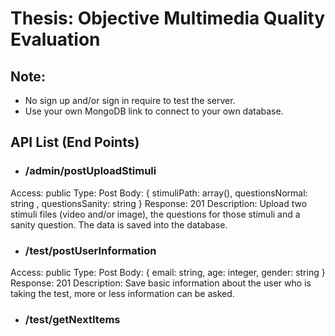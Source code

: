 # Thesis: Objective Multimedia Quality Evaluation

## Note: 
* No sign up and/or sign in require to test the server.
* Use your own MongoDB link to connect to your own database.

## API List (End Points)
* ### /admin/postUploadStimuli
Access: public
Type: Post
Body: { 
    stimuliPath: array(), 
    questionsNormal: string , 
    questionsSanity: string 
}
Response: 201
Description: Upload two stimuli files (video and/or image), the questions for those stimuli and a sanity question. The data is saved into the database.

* ### /test/postUserInformation
Access: public
Type: Post
Body: {
    email: string,
    age: integer,
    gender: string
}
Response: 201
Description: Save basic information about the user who is taking the test, more or less information can be asked.

* ### /test/getNextItems
